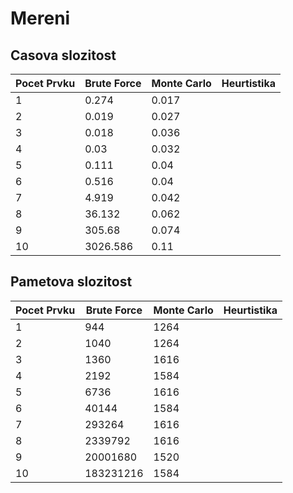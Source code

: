 Mereni
===

Casova slozitost
---

| Pocet Prvku | Brute Force | Monte Carlo | Heurtistika |
|-------------|-------------|-------------|-------------|
| 1           | 0.274       | 0.017       |             |
| 2           | 0.019       | 0.027       |             |
| 3           | 0.018       | 0.036       |             |
| 4           | 0.03        | 0.032       |             |
| 5           | 0.111       | 0.04        |             |
| 6           | 0.516       | 0.04        |             |
| 7           | 4.919       | 0.042       |             |
| 8           | 36.132      | 0.062       |             |
| 9           | 305.68      | 0.074       |             |
| 10          | 3026.586    | 0.11        |             |

Pametova slozitost
---

| Pocet Prvku | Brute Force | Monte Carlo | Heurtistika |
|-------------|-------------|-------------|-------------|
| 1           | 944         | 1264        |             |
| 2           | 1040        | 1264        |             |
| 3           | 1360        | 1616        |             |
| 4           | 2192        | 1584        |             |
| 5           | 6736        | 1616        |             |
| 6           | 40144       | 1584        |             |
| 7           | 293264      | 1616        |             |
| 8           | 2339792     | 1616        |             |
| 9           | 20001680    | 1520        |             |
| 10          | 183231216   | 1584        |             |